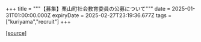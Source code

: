 +++
title = """【募集】栗山町社会教育委員の公募について"""
date = 2025-01-31T01:00:00.000Z
expiryDate = 2025-02-27T23:19:36.677Z
tags = ["kuriyama","recruit"]
+++


[[source]](https://www.town.kuriyama.hokkaido.jp/soshiki/55/30154.html)
